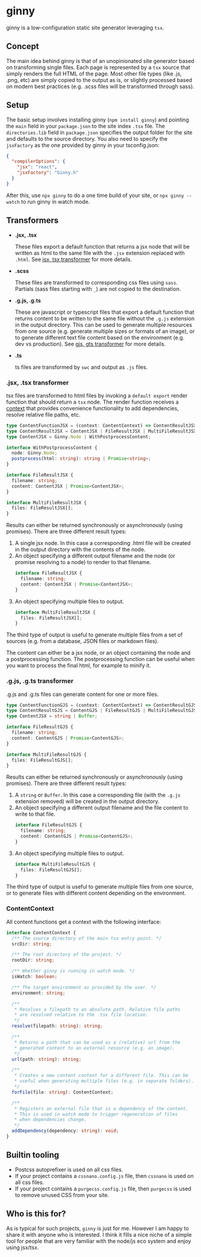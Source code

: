 # ginny

ginny is a low-configuration static site generator leveraging `tsx`.

## Concept

The main idea behind ginny is that of an unopinionated site generator based on transforming single files. Each page is represented by a `tsx` source that simply renders the full HTML of the page. Most other file types (like .js, .png, etc) are simply copied to the output as is, or slightly processed based on modern best practices (e.g. .scss files will be transformed through sass).

## Setup

The basic setup involves installing ginny (`npm install ginny`) and pointing the `main` field in your `package.json` to the site index `.tsx` file. The `directories.lib` field in `package.json` specifies the output folder for the site and defaults to the source directory. You also need to specify the `jsxFactory` as the one provided by ginny in your tsconfig.json:

```json
{
  "compilerOptions": {
    "jsx": "react",
    "jsxFactory": "Ginny.h"
  }
}
```

After this, use `npx ginny` to do a one time build of your site, or `npx ginny --watch` to run ginny in watch mode.

## Transformers

- **.jsx, .tsx**

  These files export a default function that returns a jsx node that will be written as html to the same file with the `.jsx` extension replaced with `.html`. See [jsx, tsx transformer](#jsx-tsx-transformer) for more details.

- **.scss**

  These files are transformed to corresponding css files using `sass`. Partials (sass files starting with `_`) are not copied to the destination.

- **.g.js, .g.ts**

  These are javascript or typescript files that export a default function that returns content to be written to the same file without the `.g.js` extension in the output directory. This can be used to generate multiple resources from one source (e.g. generate multiple sizes or formats of an image), or to generate different text file content based on the environment (e.g. dev vs production). See [gjs, gts transformer](#gjs-gts-transformer) for more details.

- **.ts**

  ts files are transformed by `swc` and output as `.js` files.

### .jsx, .tsx transformer

tsx files are transformed to html files by invoking a `default export` render function that should return a `tsx` node. The render function receives a [context](#contentcontext) that provides convenience functionality to add dependencies, resolve relative file paths, etc.

```ts
type ContentFunctionJSX = (context: ContentContext) => ContentResultJSX | Promise<ContentResultJSX>;
type ContentResultJSX = ContentJSX | FileResultJSX | MultiFileResultJSX;
type ContentJSX = Ginny.Node | WithPostprocessContent;

interface WithPostprocessContent {
  node: Ginny.Node;
  postprocess(html: string): string | Promise<string>;
}

interface FileResultJSX {
  filename: string;
  content: ContentJSX | Promise<ContentJSX>;
}

interface MultiFileResultJSX {
  files: FileResultJSX[];
}
```

Results can either be returned synchronously or asynchronously (using promises). There are three different result types:

1. A single jsx node. In this case a corresponding .html file will be created in the output directory with the contents of the node.
2. An object specifying a different output filename and the node (or promise resolving to a node) to render to that filename.
   ```ts
   interface FileResultJSX {
     filename: string;
     content: ContentJSX | Promise<ContentJSX>;
   }
   ```
3. An object specifying multiple files to output.
   ```ts
   interface MultiFileResultJSX {
     files: FileResultJSX[];
   }
   ```

The third type of output is useful to generate multiple files from a set of sources (e.g. from a database, JSON files or markdown files).

The content can either be a jsx node, or an object containing the node and a postprocessing function. The postprocessing function can be useful when you want to process the final html, for example to minify it.

### .g.js, .g.ts transformer

.g.js and .g.ts files can generate content for one or more files.

```ts
type ContentFunctionGJS = (context: ContentContext) => ContentResultGJS | Promise<ContentResultGJS>;
type ContentResultGJS = ContentGJS | FileResultGJS | MultiFileResultGJS;
type ContentJSX = string | Buffer;

interface FileResultGJS {
  filename: string;
  content: ContentGJS | Promise<ContentGJS>;
}

interface MultiFileResultGJS {
  files: FileResultGJS[];
}
```

Results can either be returned synchronously or asynchronously (using promises). There are three different result types:

1. A `string` or `Buffer`. In this case a corresponding file (with the `.g.js` extension removed) will be created in the output directory.
2. An object specifying a different output filename and the file content to write to that file.
   ```ts
   interface FileResultGJS {
     filename: string;
     content: ContentGJS | Promise<ContentGJS>;
   }
   ```
3. An object specifying multiple files to output.
   ```ts
   interface MultiFileResultGJS {
     files: FileResultGJS[];
   }
   ```

The third type of output is useful to generate multiple files from one source, or to generate files with different content depending on the environment.

### ContentContext

All content functions get a context with the following interface:

```ts
interface ContentContext {
  /** The source directory of the main tsx entry point. */
  srcDir: string;

  /** The root directory of the project. */
  rootDir: string;

  /** Whether ginny is running in watch mode. */
  isWatch: boolean;

  /** The target environment as provided by the user. */
  environment: string;

  /**
   * Resolves a filepath to an absolute path. Relative file paths
   * are resolved relative to the .tsx file location.
   */
  resolve(filepath: string): string;

  /**
   * Returns a path that can be used as a (relative) url from the
   * generated content to an external resource (e.g. an image).
   */
  url(path: string): string;

  /**
   * Creates a new content context for a different file. This can be
   * useful when generating multiple files (e.g. in separate folders).
   */
  forFile(file: string): ContentContext;

  /**
   * Registers an external file that is a dependency of the content.
   * This is used in watch mode to trigger regeneration of files
   * when dependencies change.
   */
  addDependency(dependency: string): void;
}
```

## Builtin tooling

- Postcss autoprefixer is used on all css files.
- If your project contains a `cssnano.config.js` file, then `cssnano` is used on all css files.
- If your project contains a `purgecss.config.js` file, then `purgecss` is used to remove unused CSS from your site.

## Who is this for?

As is typical for such projects, `ginny` is just for me. However I am happy to share it with anyone who is interested. I think it fills a nice niche of a simple tool for people that are very familiar with the node/js eco system and enjoy using jsx/tsx.
